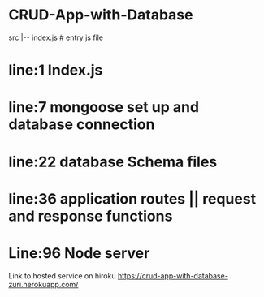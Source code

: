 # CRUD-App-with-Database

src |-- index.js # entry js file

# line:1 Index.js

# line:7 mongoose set up and database connection

# line:22 database Schema files

# line:36 application routes || request and response functions

# Line:96 Node server

Link to hosted service on hiroku
https://crud-app-with-database-zuri.herokuapp.com/
